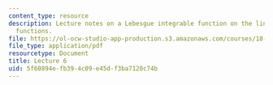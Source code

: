 ```yaml
---
content_type: resource
description: Lecture notes on a Lebesgue integrable function on the line and null
  functions.
file: https://ol-ocw-studio-app-production.s3.amazonaws.com/courses/18-102-introduction-to-functional-analysis-spring-2009/5f60894efb394c09e45df3ba7120c74b_MIT18_102s09_lec06.pdf
file_type: application/pdf
resourcetype: Document
title: Lecture 6
uid: 5f60894e-fb39-4c09-e45d-f3ba7120c74b
---
```

